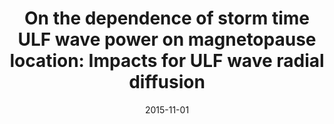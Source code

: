 ---
title: "On the dependence of storm time ULF wave power on magnetopause location: Impacts for ULF wave radial diffusion"
collection: publications
permalink: /publication/2015-11-01-Murpy
excerpt: ' '
date: 2015-11-01
venue: 'Geophysical Research Letters'
paperurl: 'https://doi.org/10.1002/2015GL066592'
citation: 'Murphy, K. R., Mann, I. R., &amp; Sibeck, D. G. (2015). On the dependence of storm-time ULF wave power on magnetopause location: Impacts for ULF wave radial diffusion. Geophysical Research Letters, 42(22), 9676-9684.'
---